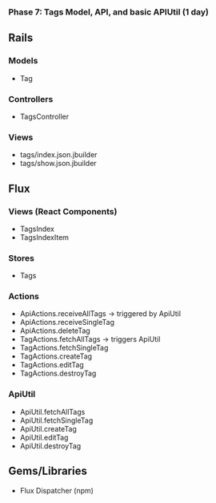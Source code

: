 ### Phase 7: Tags Model, API, and basic APIUtil (1 day)

## Rails
### Models
* Tag

### Controllers
* TagsController

### Views
* tags/index.json.jbuilder
* tags/show.json.jbuilder

## Flux
### Views (React Components)
* TagsIndex
* TagsIndexItem

### Stores
* Tags

### Actions
* ApiActions.receiveAllTags -> triggered by ApiUtil
* ApiActions.receiveSingleTag
* ApiActions.deleteTag
* TagActions.fetchAllTags -> triggers ApiUtil
* TagActions.fetchSingleTag
* TagActions.createTag
* TagActions.editTag
* TagActions.destroyTag

### ApiUtil
* ApiUtil.fetchAllTags
* ApiUtil.fetchSingleTag
* ApiUtil.createTag
* ApiUtil.editTag
* ApiUtil.destroyTag

## Gems/Libraries
* Flux Dispatcher (npm)

